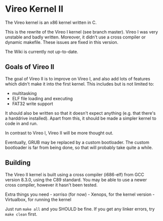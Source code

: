 # Vireo Kernel II

The Vireo kernel is an x86 kernel written in C.

This is the rewrite of the Vireo I kernel (see branch master). Vireo I was very
unstable and badly written. Moreover, it didn't use a cross compiler or dynamic makefile. These issues are fixed in this version.

The Wiki is currently not up-to-date.

## Goals of Vireo II
The goal of Vireo II is to improve on Vireo I, and also add lots of features
which didn't make it into the first kernel. This includes but is not limited to:
- multitasking
- ELF file loading and executing
- FAT32 write support

It should also be written so that it doesn't expect anything (e.g. that there's a harddrive installed). Apart from this, it should be made a simpler kernel to code in and run.

In contrast to Vireo I, Vireo II will be more thought out. 

Eventually, GRUB may be replaced by a custom bootloader. The custom bootloader is far from being done, so that will probably take quite a while.

## Building
The Vireo II kernel is built using a cross compiler (i686-elf) from GCC version 8.3.0, using the C89 standard. You may be able to use a newer cross compiler, however it hasn't been tested. 

Extra things you need
    - xorriso (for now)
    - Xenops, for the kernel version
    - Virtualbox, for running the kernel

Just run `make all` and you SHOULD be fine. If you get any linker errors, try `make clean` first. 
